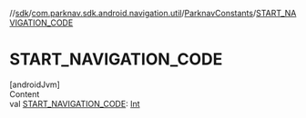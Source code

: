 //[sdk](../../../index.md)/[com.parknav.sdk.android.navigation.util](../index.md)/[ParknavConstants](index.md)/[START_NAVIGATION_CODE](-s-t-a-r-t_-n-a-v-i-g-a-t-i-o-n_-c-o-d-e.md)



# START_NAVIGATION_CODE  
[androidJvm]  
Content  
val [START_NAVIGATION_CODE](-s-t-a-r-t_-n-a-v-i-g-a-t-i-o-n_-c-o-d-e.md): [Int](https://kotlinlang.org/api/latest/jvm/stdlib/kotlin/-int/index.html)  



